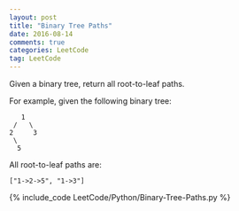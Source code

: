 ```yaml
---
layout: post
title: "Binary Tree Paths"
date: 2016-08-14
comments: true
categories: LeetCode
tag: LeetCode
---
```


Given a binary tree, return all root-to-leaf paths.

For example, given the following binary tree:
```
   1
 /   \
2     3
 \
  5
```
All root-to-leaf paths are:

```
["1->2->5", "1->3"]
```

<!--more-->
{% include_code LeetCode/Python/Binary-Tree-Paths.py %}
